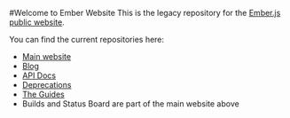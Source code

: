 #Welcome to Ember Website
This is the legacy repository for the [Ember.js public website](https://emberjs.com). 

You can find the current repositories here:
- [Main website](https://github.com/ember-learn/ember-website)
- [Blog](https://github.com/ember-learn/ember-blog)
- [API Docs](https://github.com/ember-learn/ember-api-docs) 
- [Deprecations](https://github.com/ember-learn/deprecation-app) 
- [The Guides](https://github.com/ember-learn/guides-source)
- Builds and Status Board are part of the main website above

